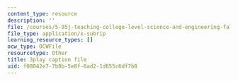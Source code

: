 ```yaml
---
content_type: resource
description: ''
file: /courses/5-95j-teaching-college-level-science-and-engineering-fall-2015/f08042e77b8b5e8f8ad21d655c6df7b8_I7_PfCBBcFI.vtt
file_type: application/x-subrip
learning_resource_types: []
ocw_type: OCWFile
resourcetype: Other
title: 3play caption file
uid: f08042e7-7b8b-5e8f-8ad2-1d655c6df7b8
---
```

